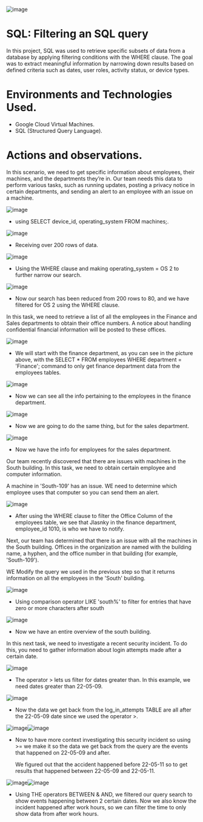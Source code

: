 ![image](https://github.com/user-attachments/assets/55c66eb5-ce90-4351-8fe4-4bdf843d3556)

# SQL: Filtering an SQL query
In this project, SQL was used to retrieve specific subsets of data from a database by applying filtering conditions with the WHERE clause. The goal was to extract meaningful information by narrowing down results based on defined criteria such as dates, user roles, activity status, or device types.

# Environments and Technologies Used.
- Google Cloud Virtual Machines.
- SQL (Structured Query Language).

# Actions and observations.

 In this scenario, we need to get specific information about employees, their machines, and the departments they’re in. Our team needs this data to perform various tasks, such as running updates, posting a privacy notice in certain departments, and sending an alert to an employee with an issue on a machine.

![image](https://github.com/user-attachments/assets/24fcef1e-b1d8-4e04-808a-9d0ebd0722db)

- using SELECT device_id, operating_system FROM machines;.

![image](https://github.com/user-attachments/assets/34f6ca3d-8c79-4bb5-aee6-dd0dce74d9bd)

- Receiving over 200 rows of data.

![image](https://github.com/user-attachments/assets/582e24ad-5ef7-4de0-adc3-40262e3255a8)

- Using the WHERE clause and making  operating_system = OS 2 to further narrow our search.

![image](https://github.com/user-attachments/assets/d30286b5-b449-4fe5-9ed1-bdbf99200183)

- Now our search has been reduced from 200 rows to 80, and we have filtered for OS 2 using the WHERE clause.

 In this task, we need to retrieve a list of all the employees in the Finance and Sales departments to obtain their office numbers. A notice about handling confidential financial information will be posted to these offices.

![image](https://github.com/user-attachments/assets/5e9b6dba-4864-4fa1-96e7-dac8e59c40ae)

- We will start with the finance department, as you can see in the picture above, with the SELECT * FROM employees WHERE department = 'Finance'; command to only get finance department data from the employees tables.

![image](https://github.com/user-attachments/assets/178588d4-1f91-4153-b970-9f27a3a8bd7d)

- Now we can see all the info pertaining to the employees in the finance department.

![image](https://github.com/user-attachments/assets/8e61c067-7fd3-468e-b7ad-663cf4083e45)

- Now we are going to do the same thing, but for the sales department.

![image](https://github.com/user-attachments/assets/5721bc4b-a9fb-4a8f-bbab-a84fc4217172)

- Now we have the info for employees for the sales department.

Our team recently discovered that there are issues with machines in the South building. In this task, we need to obtain certain employee and computer information.

A machine in 'South-109' has an issue. WE need to determine which employee uses that computer so you can send them an alert.

![image](https://github.com/user-attachments/assets/4290e83a-4d8b-4deb-a803-af4558873a02)

- After using the WHERE clause to filter the Office Column of the employees table, we see that Jlasnky in the finance department, employee_id 1010, is who we have to notify.


Next, our team has determined that there is an issue with all the machines in the South building. Offices in the organization are named with the building name, a hyphen, and the office number in that building (for example, 'South-109').

WE Modify the query we used in the previous step so that it returns information on all the employees in the 'South' building.

![image](https://github.com/user-attachments/assets/1c1650fd-6ac4-4c33-aee9-27cd46e79d6c)

- Using comparison operator LIKE 'south%' to filter for entries that have zero or more characters after south

![image](https://github.com/user-attachments/assets/a7d1e65b-e840-4743-8193-24e51abf2920)

- Now we have an entire overview of the south building.

In this next task, we need to investigate a recent security incident. To do this, you need to gather information about login attempts made after a certain date.

![image](https://github.com/user-attachments/assets/4c2a9719-b09d-4cba-a32c-404f6bba75df)

- The operator > lets us filter for dates greater than. In this example, we need dates greater than 22-05-09.

![image](https://github.com/user-attachments/assets/93953087-7aea-4cf7-82a2-c0efd4f528d0)

- Now the data we get back from the log_in_attempts TABLE are all after the 22-05-09 date since we used the operator >.
  
![image](https://github.com/user-attachments/assets/95ef6592-0bbd-448e-bd0a-5931c42d18af)![image](https://github.com/user-attachments/assets/1d1a7c59-2d37-43b0-b31e-6e5edc2738cd)

- Now to have more context investigating this security incident so using >= we make it so the data we get back from the query  are the events that happened on 22-05-09 and after. 

     We figured out that the accident happened before 22-05-11 so to get results that happened between 22-05-09 and 22-05-11.

![image](https://github.com/user-attachments/assets/b30c6b85-28bf-4893-b2fa-4b673283229f)![image](https://github.com/user-attachments/assets/62235f0a-03ef-4faa-acf2-ccc9bb339b8f)

- Using THE operators BETWEEN & AND, we filtered our query search to show events happening between 2 certain dates. Now we also know the incident happened after work hours, so we can filter the time to only show data from after work hours.
